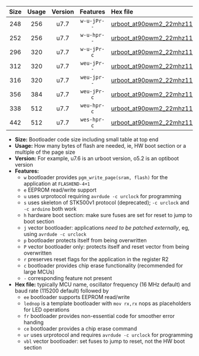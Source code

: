 |Size|Usage|Version|Features|Hex file|
|:-:|:-:|:-:|:-:|:--|
|248|256|u7.7|`w-u-jPr--`|[urboot_at90pwm2_22mhz1184_460800bps_lednop_ur_vbl.hex](https://raw.githubusercontent.com/stefanrueger/urboot.hex/main/mcus/at90pwm2/fcpu_22mhz1184/460800_bps/urboot_at90pwm2_22mhz1184_460800bps_lednop_ur_vbl.hex)|
|252|256|u7.7|`w-u-hpr--`|[urboot_at90pwm2_22mhz1184_460800bps_lednop_fr_ur.hex](https://raw.githubusercontent.com/stefanrueger/urboot.hex/main/mcus/at90pwm2/fcpu_22mhz1184/460800_bps/urboot_at90pwm2_22mhz1184_460800bps_lednop_fr_ur.hex)|
|296|320|u7.7|`w-u-jPr-c`|[urboot_at90pwm2_22mhz1184_460800bps_lednop_fr_ce_ur_vbl.hex](https://raw.githubusercontent.com/stefanrueger/urboot.hex/main/mcus/at90pwm2/fcpu_22mhz1184/460800_bps/urboot_at90pwm2_22mhz1184_460800bps_lednop_fr_ce_ur_vbl.hex)|
|312|320|u7.7|`weu-jPr--`|[urboot_at90pwm2_22mhz1184_460800bps_ee_lednop_ur_vbl.hex](https://raw.githubusercontent.com/stefanrueger/urboot.hex/main/mcus/at90pwm2/fcpu_22mhz1184/460800_bps/urboot_at90pwm2_22mhz1184_460800bps_ee_lednop_ur_vbl.hex)|
|316|320|u7.7|`weu-jpr--`|[urboot_at90pwm2_22mhz1184_460800bps_ee_lednop_fr_ur_vbl.hex](https://raw.githubusercontent.com/stefanrueger/urboot.hex/main/mcus/at90pwm2/fcpu_22mhz1184/460800_bps/urboot_at90pwm2_22mhz1184_460800bps_ee_lednop_fr_ur_vbl.hex)|
|356|384|u7.7|`weu-jPr-c`|[urboot_at90pwm2_22mhz1184_460800bps_ee_lednop_fr_ce_ur_vbl.hex](https://raw.githubusercontent.com/stefanrueger/urboot.hex/main/mcus/at90pwm2/fcpu_22mhz1184/460800_bps/urboot_at90pwm2_22mhz1184_460800bps_ee_lednop_fr_ce_ur_vbl.hex)|
|338|512|u7.7|`weu-hpr-c`|[urboot_at90pwm2_22mhz1184_460800bps_ee_lednop_fr_ce_ur.hex](https://raw.githubusercontent.com/stefanrueger/urboot.hex/main/mcus/at90pwm2/fcpu_22mhz1184/460800_bps/urboot_at90pwm2_22mhz1184_460800bps_ee_lednop_fr_ce_ur.hex)|
|442|512|u7.7|`wes-hpr-c`|[urboot_at90pwm2_22mhz1184_460800bps_ee_lednop_fr_ce.hex](https://raw.githubusercontent.com/stefanrueger/urboot.hex/main/mcus/at90pwm2/fcpu_22mhz1184/460800_bps/urboot_at90pwm2_22mhz1184_460800bps_ee_lednop_fr_ce.hex)|

- **Size:** Bootloader code size including small table at top end
- **Usage:** How many bytes of flash are needed, ie, HW boot section or a multiple of the page size
- **Version:** For example, u7.6 is an urboot version, o5.2 is an optiboot version
- **Features:**
  + `w` bootloader provides `pgm_write_page(sram, flash)` for the application at `FLASHEND-4+1`
  + `e` EEPROM read/write support
  + `u` uses urprotocol requiring `avrdude -c urclock` for programming
  + `s` uses skeleton of STK500v1 protocol (deprecated); `-c urclock` and `-c arduino` both work
  + `h` hardware boot section: make sure fuses are set for reset to jump to boot section
  + `j` vector bootloader: applications *need to be patched externally*, eg, using `avrdude -c urclock`
  + `p` bootloader protects itself from being overwritten
  + `P` vector bootloader only: protects itself and reset vector from being overwritten
  + `r` preserves reset flags for the application in the register R2
  + `c` bootloader provides chip erase functionality (recommended for large MCUs)
  + `-` corresponding feature not present
- **Hex file:** typically MCU name, oscillator frequency (16 MHz default) and baud rate (115200 default) followed by
  + `ee` bootloader supports EEPROM read/write
  + `lednop` is a template bootloader with `mov rx,rx` nops as placeholders for LED operations
  + `fr` bootloader provides non-essential code for smoother error handing
  + `ce` bootloader provides a chip erase command
  + `ur` uses urprotocol and requires `avrdude -c urclock` for programming
  + `vbl` vector bootloader: set fuses to jump to reset, not the HW boot section
